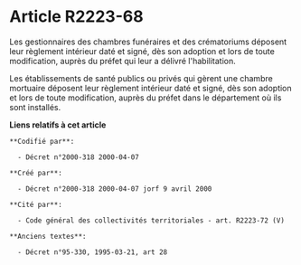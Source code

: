 # Article R2223-68

Les gestionnaires des chambres funéraires et des crématoriums déposent leur règlement intérieur daté et signé, dès son
adoption et lors de toute modification, auprès du préfet qui leur a délivré l'habilitation.

Les établissements de santé publics ou privés qui gèrent une chambre mortuaire déposent leur règlement intérieur daté et
signé, dès son adoption et lors de toute modification, auprès du préfet dans le département où ils sont installés.

**Liens relatifs à cet article**

	**Codifié par**:

	  - Décret n°2000-318 2000-04-07

	**Créé par**:

	  - Décret n°2000-318 2000-04-07 jorf 9 avril 2000

	**Cité par**:

	  - Code général des collectivités territoriales - art. R2223-72 (V)

	**Anciens textes**:

	  - Décret n°95-330, 1995-03-21, art 28
